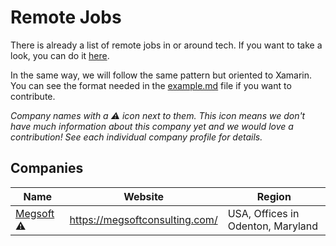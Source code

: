 # Remote Jobs

There is already a list of remote jobs in or around tech. If you want to take a look, you can do it [here](https://github.com/remoteintech/remote-jobs).

In the same way, we will follow the same pattern but oriented to Xamarin. You can see the format needed in the [example.md](/company-profiles/example.md) file if you want to contribute.

_Company names with a ⚠️️️ icon next to them. This icon means we don't have much information about this company yet and we would love a contribution! See each individual company profile for details._

## Companies

Name | Website | Region
------------ | ------- | -------
[Megsoft](/src/jobs/company-profiles/megsoft.md) ⚠️️ | https://megsoftconsulting.com/ | USA, Offices in Odenton, Maryland
